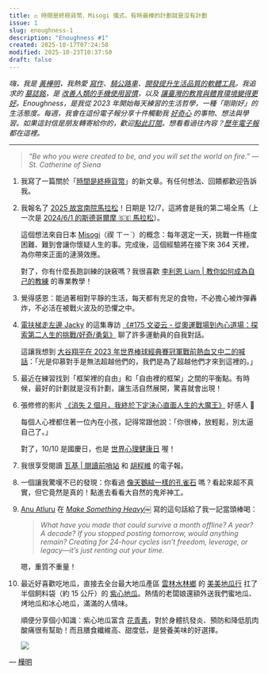 ```yaml
---
title: ⚖️ 時間是終極貨幣、Misogi 儀式、有時最棒的計劃就是沒有計劃
issue: 1
slug: enoughness-1
description: "Enoughness #1"
created: 2025-10-17T07:24:58
modified: 2025-10-23T10:37:50
draft: false
---
```


<!-- SELF-INTRO-START -->
_嗨，我是 [黃樺明](https://huami.ng)，我熱愛 [寫作](https://huami.ng/writing)、[騎公路車](https://www.strava.com/athletes/huaminghuang)、[開發提升生活品質的軟體工具](https://github.com/huaminghuangtw)。我追求的 [墓誌銘](https://huami.ng/2025/7/15/live-each-day-as-if-it-were-your-last)，是 [改善人類的手機使用習慣](https://shortcutomation.com)，以及 [讓臺灣的教育與體育環境變得更好](https://adaptx.tw)。Enoughness，是我從 2023 年開始每天練習的生活哲學，一種「剛剛好」的生活態度。每週，我會在這份電子報分享十件觸動我 [好奇心](https://huami.ng/weekly-mindware-update) 的事物、想法與學習。如果這封信是朋友轉寄給你的，歡迎[點此訂閱](https://huami.ng/newsletter)。想看看過往內容？[歷年電子報](https://huami.ng/enoughness)都在這裡。_
<!-- SELF-INTRO-END -->

---

> _“Be who you were created to be, and you will set the world on fire.” — St. Catherine of Siena_

1. 我寫了一篇關於「[時間是終極貨幣](https://huami.ng/2025/10/14/who-do-we-spend-time-with-across-our-lifetime/)」的新文章。有任何想法、回饋都歡迎告訴我。
2. 我報名了 [2025 故宮南院馬拉松](https://lohasnet.tw/SouthNPM2025/)！日期是 12/7，這將會是我的第二場全馬（上一次是 [2024/6/1 的斯德哥爾摩 🇸🇪 馬拉松](https://www.strava.com/activities/11550346512)）。

	這個想法來自日本 [Misogi](https://www.google.com/search?q=日本+Misogi)（禊 ㄒㄧˋ）的概念：每年選定一天，挑戰一件極度困難、難到會讓你懷疑人生的事。完成後，這個經驗將在接下來 364 天裡，為你帶來正面的漣漪效應。

	對了，你有什麼長跑訓練的訣竅嗎？我很喜歡 [李利恩 Liam | 教你如何成為自己的教練](https://www.instagram.com/liam0520/) 的專業教學！

3. 覺得感恩：能過著相對平靜的生活，每天都有充足的食物，不必擔心被炸彈轟炸，不必活在被戰火波及的恐懼之中。
4. [電扶梯走左邊 Jacky](https://podcasts.apple.com/tw/podcast/%E9%9B%BB%E6%89%B6%E6%A2%AF%E8%B5%B0%E5%B7%A6%E9%82%8A-with-jacky-left-side-escalator/id1544225078) 的這集專訪 [《#175 文姿云 - 從奧運戰場到內心道場：探索第二人生的挑戰/好奇/勇氣》](https://youtu.be/KiUf5rWI4DE) 聊了許多運動員的自我對話。

	這讓我想到 [大谷翔平在 2023 年世界棒球經典賽冠軍戰前熱血又中二的喊話](https://www.youtube.com/watch?v=9-yTtST_Fvk)：「光是仰慕對手是無法超越他們的，我們是為了超越他們才來到這裡的。」

5. 最近在練習找到「框架裡的自由」和「自由裡的框架」之間的平衡點。有時候，最好的計劃就是沒有計劃，讓生活自然展開，驚喜就會出現！
6. 張修修的影片 [《消失 2 個月，我終於下定決心直面人生的大魔王》](https://youtu.be/AA3JelDoOio) 好感人 🥹

	每個人心裡都住著一位內在小孩，記得常跟他說：「你很棒，放輕鬆，別太逼自己了。」

	對了，10/10 是國慶日，也是 [世界心理健康日](https://www.google.com/search?q=世界心理健康日) 喔！

7. 我很享受閱讀 [瓦基 | 閱讀前哨站](https://readingoutpost.com/book-picking-subscriber/#newsletter-history) 和 [胡程維](https://chengwei.substack.com/) 的電子報。
8. 一個讓我驚嘆不已的發現：你看過 [像天鵝絨一樣的孔雀石](https://www.reddit.com/r/NatureIsFuckingLit/comments/jg9l6d/raw_velvety_malachite/) 嗎？看起來超不真實，但它竟然是真的！點進去看看大自然的鬼斧神工。
9. [Anu Atluru](https://x.com/anuatluru) 在 _[Make Something Heavy](https://www.workingtheorys.com/p/make-something-heavy)￼_ 寫的這句話給了我一記當頭棒喝：

	> _What have you made that could survive a month offline? A year? A decade? If you stopped posting tomorrow, would anything remain? Creating for 24-hour cycles isn’t freedom, leverage, or legacy—it’s just renting out your time._

	嗯，重質不重量！

10. 最近好喜歡吃地瓜，直接去全台最大地瓜產區 [雲林水林鄉](https://www.google.com/maps?q=雲林水林鄉) 的 [美美地瓜行](https://www.google.com/maps?q=水林美美地瓜行) 扛了半個飼料袋（約 15 公斤）的 [紫心地瓜](https://www.google.com/search?q=紫心地瓜)。熱情的老闆娘還額外送我們蜜地瓜、烤地瓜和冰心地瓜，滿滿的人情味。

	順便分享個小知識：紫心地瓜富含 [花青素](https://www.google.com/search?q=花青素)，對於身體抗發炎、預防和降低肌肉酸痛很有幫助！而且膳食纖維高、甜度低，是營養美味的好選擇。

	![](../_attachments/9e500f8f1de981e3319613b1cacb3a5b.jpeg)

— [樺明](https://huami.ng/2025/10/17/enoughness-1)
